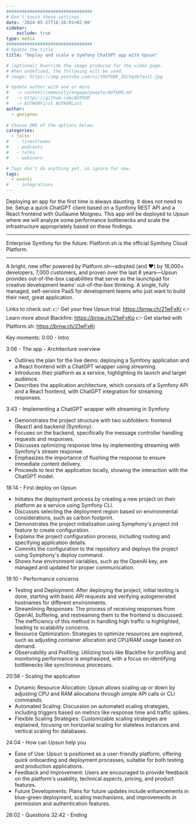 ```yaml
---
#################################
# Don't touch these settings.
date: '2024-05-27T16:26:01+02:00'
sidebar:
    exclude: true
type: media
#################################
# Update the title
title: "Deploy and scale a Symfony ChatGPT app with Upsun"

# (optional) Override the image produced for the video page.
# When undefined, the following will be used.
# image: https://img.youtube.com/vi/YOUTUBE_ID/hqdefault.jpg

# Update author with one or more
#   -> content/community/engage/people/AUTHOR.md
#   -> https://github.com/AUTHOR
#   -> AUTHORFirst AUTHORLast
author:
  - gmoigneu
  
# Choose ONE of the options below:
categories:
  - talks
#   - livestreams
#   - podcasts
#   - talks
#   - webinars

# Tags don't do anything yet, so ignore for now.
tags:
  - events
#   - integrations
---
```

Deploying an app for the first time is always daunting. It does not need to be. Setup a quick ChatGPT client based on a Symfony REST API and a React frontend with Guillaume Moigneu. This app will be deployed to Upsun where we will analyze some performance bottlenecks and scale the infrastructure appropriately based on these findings.
______________________________________

Enterprise Symfony for the future: Platform.sh is the official Symfony Cloud Platform.
______________________________________

A bright, new offer powered by Platform.sh—adopted (and ❤️) by 16,000+ developers, 7,000 customers, and proven over the last 8 years—Upsun provides out-of-the-box capabilities that serve as the launchpad for creative development teams’ out-of-the-box thinking. A single, fully managed, self-service PaaS for development teams who just want to build their next, great application.

Links to check out:
👉 Get your free Upsun trial: https://brnw.ch/21wFxKr
👉 Learn more about Blackfire: https://brnw.ch/21wFxKp
👉 Get started with Platform.sh: https://brnw.ch/21wFxKj

Key moments:
0:00 - Intro

3:06 - The app - Architecture overview
* Outlines the plan for the live demo: deploying a Symfony application and a React frontend with a ChatGPT wrapper using streaming.
* Introduces their platform as a service, highlighting its launch and target audience.
* Describes the application architecture, which consists of a Symfony API and a React frontend, with ChatGPT integration for streaming responses.

3:43 - Implementing a ChatGPT wrapper with streaming in Symfony
* Demonstrates the project structure with two subfolders: frontend (React) and backend (Symfony).
* Focuses on the backend, specifically the message controller handling requests and responses.
* Discusses optimizing response time by implementing streaming with Symfony's stream response.
* Emphasizes the importance of flushing the response to ensure immediate content delivery.
* Proceeds to test the application locally, showing the interaction with the ChatGPT model.

18:14 - First deploy on Upsun
* Initiates the deployment process by creating a new project on their platform as a service using Symfony CLI.
* Discusses selecting the deployment region based on environmental considerations, such as carbon footprint.
* Demonstrates the project initialization using Symphony's project init feature to create configuration.
* Explains the project configuration process, including routing and specifying application details.
* Commits the configuration to the repository and deploys the project using Symphony's deploy command.
* Shows how environment variables, such as the OpenAI key, are managed and updated for proper communication.

19:10 - Performance concerns
* Testing and Deployment: After deploying the project, initial testing is done, starting with basic API requests and verifying autogenerated hostnames for different environments.
* Streamlining Responses: The process of receiving responses from OpenAI, buffering, and restreaming them to the frontend is discussed. The inefficiency of this method in handling high traffic is highlighted, leading to scalability concerns.
* Resource Optimization: Strategies to optimize resources are explored, such as adjusting container allocation and CPU/RAM usage based on demand.
* Observability and Profiling: Utilizing tools like Blackfire for profiling and monitoring performance is emphasized, with a focus on identifying bottlenecks like synchronous processes.

20:56 - Scaling the application
* Dynamic Resource Allocation: Upsun allows scaling up or down by adjusting CPU and RAM allocations through simple API calls or CLI commands.
* Automated Scaling: Discussion on automated scaling strategies, including triggers based on metrics like response time and traffic spikes.
* Flexible Scaling Strategies: Customizable scaling strategies are explained, focusing on horizontal scaling for stateless instances and vertical scaling for databases.

24:04 - How can Upsun help you
* Ease of Use: Upsun is positioned as a user-friendly platform, offering quick onboarding and deployment processes, suitable for both testing and production applications.
* Feedback and Improvement: Users are encouraged to provide feedback on the platform's usability, technical aspects, pricing, and product features.
* Future Developments: Plans for future updates include enhancements in blue-green deployment, scaling mechanisms, and improvements in permission and authentication features.

26:02 - Questions
32:42 - Ending